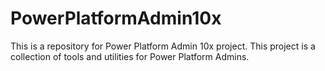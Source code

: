 # PowerPlatformAdmin10x
This is a repository for Power Platform Admin 10x project. This project is a collection of tools and utilities for Power Platform Admins.
